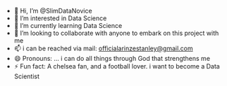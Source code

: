- 👋 Hi, I’m @SlimDataNovice
- 👀 I’m interested in Data Science
- 🌱 I’m currently learning Data Science
- 💞️ I’m looking to collaborate with anyone to embark on this project with me  
- 📫 i can be reached via mail: officialarinzestanley@gmail.com
- 😄 Pronouns: ... i can do all things through God that strengthens me
- ⚡ Fun fact: A chelsea fan, and a football lover. i want to become a Data Scientist

<!---
SlimDataNovice/SlimDataNovice is a ✨ special ✨ repository because its `README.md` (this file) appears on your GitHub profile.
You can click the Preview link to take a look at your changes.
--->
